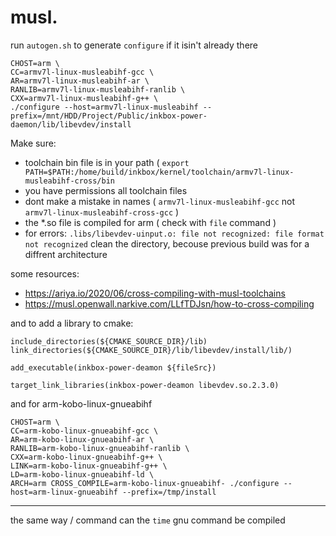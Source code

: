 # musl.
run `autogen.sh` to generate `configure` if it isin't already there

```
CHOST=arm \   
CC=armv7l-linux-musleabihf-gcc \
AR=armv7l-linux-musleabihf-ar \
RANLIB=armv7l-linux-musleabihf-ranlib \
CXX=armv7l-linux-musleabihf-g++ \
./configure --host=armv7l-linux-musleabihf --prefix=/mnt/HDD/Project/Public/inkbox-power-daemon/lib/libevdev/install
```

Make sure:
- toolchain bin file is in your path ( `export PATH=$PATH:/home/build/inkbox/kernel/toolchain/armv7l-linux-musleabihf-cross/bin`
- you have permissions all toolchain files
- dont make a mistake in names ( `armv7l-linux-musleabihf-gcc` not `armv7l-linux-musleabihf-cross-gcc` )
- the *.so file is compiled for arm ( check with `file` command )
- for errors: `.libs/libevdev-uinput.o: file not recognized: file format not recognized` clean the directory, becouse previous build was for a diffrent architecture

some resources:
- https://ariya.io/2020/06/cross-compiling-with-musl-toolchains
- https://musl.openwall.narkive.com/LLfTDJsn/how-to-cross-compiling

and to add a library to cmake:
```
include_directories(${CMAKE_SOURCE_DIR}/lib)
link_directories(${CMAKE_SOURCE_DIR}/lib/libevdev/install/lib/)

add_executable(inkbox-power-deamon ${fileSrc})

target_link_libraries(inkbox-power-deamon libevdev.so.2.3.0)
```

and for arm-kobo-linux-gnueabihf
```
CHOST=arm \     
CC=arm-kobo-linux-gnueabihf-gcc \
AR=arm-kobo-linux-gnueabihf-ar \
RANLIB=arm-kobo-linux-gnueabihf-ranlib \
CXX=arm-kobo-linux-gnueabihf-g++ \
LINK=arm-kobo-linux-gnueabihf-g++ \
LD=arm-kobo-linux-gnueabihf-ld \
ARCH=arm CROSS_COMPILE=arm-kobo-linux-gnueabihf- ./configure --host=arm-linux-gnueabihf --prefix=/tmp/install
```

***
the same way / command can the `time` gnu command be compiled
